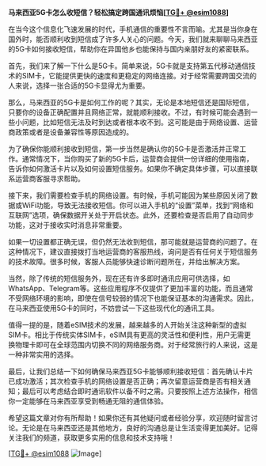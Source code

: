 **马来西亚5G卡怎么收短信？轻松搞定跨国通讯烦恼[[TG💪+ @esim1088](https://t.me/s/esim1088)]**

在当今这个信息化飞速发展的时代，手机通信的重要性不言而喻。尤其是当你身在国外时，能否顺利收到短信成了许多人关心的问题。今天，我们就来聊聊马来西亚的5G卡如何接收短信，帮助你在异国他乡也能保持与国内亲朋好友的紧密联系。

首先，我们来了解一下什么是5G卡。简单来说，5G卡就是支持第五代移动通信技术的SIM卡，它能提供更快的速度和更稳定的网络连接。对于经常需要跨国交流的人来说，选择一张合适的5G卡显得尤为重要。

那么，马来西亚的5G卡是如何工作的呢？其实，无论是本地短信还是国际短信，只要你的设备正确配置并且网络正常，就能顺利接收。不过，有时候可能会遇到一些小问题，比如短信无法及时到达或者根本收不到。这可能是由于网络设置、运营商政策或者是设备兼容性等原因造成的。

为了确保你能顺利接收到短信，第一步当然是确认你的5G卡是否激活并正常工作。通常情况下，当你购买了新的5G卡后，运营商会提供一份详细的使用指南，告诉你如何激活卡片以及如何设置短信服务。如果你不确定具体步骤，可以直接联系运营商客服寻求帮助。

接下来，我们需要检查手机的网络设置。有时候，手机可能因为某些原因关闭了数据或WiFi功能，导致无法接收短信。你可以进入手机的“设置”菜单，找到“网络和互联网”选项，确保数据开关处于开启状态。此外，还要检查是否启用了自动同步功能，这对于接收实时消息非常重要。

如果一切设置都正确无误，但仍然无法收到短信，那可能就是运营商的问题了。在这种情况下，建议直接拨打当地运营商的客服热线，询问是否有任何关于短信服务的技术故障。很多时候，客服人员能够快速诊断问题所在，并给出解决方案。

当然，除了传统的短信服务外，现在还有许多即时通讯应用可供选择，如WhatsApp、Telegram等。这些应用程序不仅提供了更加丰富的功能，而且通常不受网络环境的影响，即使在信号较弱的情况下也能保证基本的沟通需求。因此，在马来西亚使用5G卡的同时，不妨尝试一下这些现代化的通讯工具。

值得一提的是，随着eSIM技术的发展，越来越多的人开始关注这种新型的虚拟SIM卡。相比于传统实体SIM卡，eSIM具有更高的灵活性和便利性，用户无需更换物理卡即可在全球范围内切换不同的网络服务商。对于经常旅行的人来说，这是一种非常实用的选择。

最后，让我们总结一下如何确保马来西亚5G卡能够顺利接收短信：首先确认卡片已成功激活；其次检查手机的网络设置是否正确；再次留意运营商是否有相关通知；最后可以考虑结合即时通讯软件以备不时之需。只要按照上述方法操作，相信你一定能够在马来西亚享受到畅通无阻的通信体验。

希望这篇文章对你有所帮助！如果你还有其他疑问或者经验分享，欢迎随时留言讨论。无论是在马来西亚还是其他地方，良好的沟通总是让生活变得更加美好。记得关注我们的频道，获取更多实用的信息和技术支持哦！

[[TG💪+ @esim1088](https://t.me/s/esim1088) ![Image](https://i.postimg.cc/4NQfJmqS/Snipaste-2025-05-13-00-14-12.png)]
